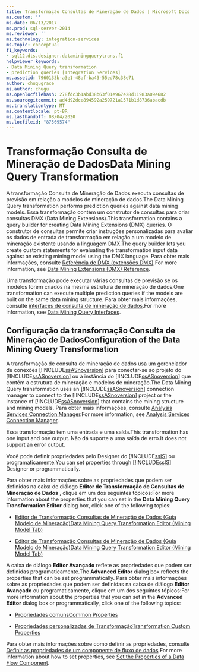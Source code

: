 ```yaml
---
title: Transformação Consultas de Mineração de Dados | Microsoft Docs
ms.custom: ''
ms.date: 06/13/2017
ms.prod: sql-server-2014
ms.reviewer: ''
ms.technology: integration-services
ms.topic: conceptual
f1_keywords:
- sql12.dts.designer.dataminingquerytrans.f1
helpviewer_keywords:
- Data Mining Query transformation
- prediction queries [Integration Services]
ms.assetid: 7960133b-a3e1-48af-ba43-55ed78c38e71
author: chugugrace
ms.author: chugu
ms.openlocfilehash: 278fdc3b1abd38b63f01e967e28d11983a09e682
ms.sourcegitcommit: ad4d92dce894592a259721a1571b1d8736abacdb
ms.translationtype: MT
ms.contentlocale: pt-BR
ms.lasthandoff: 08/04/2020
ms.locfileid: "87569574"
---
```

# <a name="data-mining-query-transformation"></a><span data-ttu-id="8ed7f-102">Transformação Consulta de Mineração de Dados</span><span class="sxs-lookup"><span data-stu-id="8ed7f-102">Data Mining Query Transformation</span></span>
  <span data-ttu-id="8ed7f-103">A transformação Consulta de Mineração de Dados executa consultas de previsão em relação a modelos de mineração de dados.</span><span class="sxs-lookup"><span data-stu-id="8ed7f-103">The Data Mining Query transformation performs prediction queries against data mining models.</span></span> <span data-ttu-id="8ed7f-104">Essa transformação contém um construtor de consultas para criar consultas DMX (Data Mining Extensions).</span><span class="sxs-lookup"><span data-stu-id="8ed7f-104">This transformation contains a query builder for creating Data Mining Extensions (DMX) queries.</span></span> <span data-ttu-id="8ed7f-105">O construtor de consultas permite criar instruções personalizadas para avaliar os dados de entrada de transformação em relação a um modelo de mineração existente usando a linguagem DMX.</span><span class="sxs-lookup"><span data-stu-id="8ed7f-105">The query builder lets you create custom statements for evaluating the transformation input data against an existing mining model using the DMX language.</span></span> <span data-ttu-id="8ed7f-106">Para obter mais informações, consulte [Referência de DMX &#40;extensões DMX&#41;](/sql/dmx/data-mining-extensions-dmx-reference).</span><span class="sxs-lookup"><span data-stu-id="8ed7f-106">For more information, see [Data Mining Extensions &#40;DMX&#41; Reference](/sql/dmx/data-mining-extensions-dmx-reference).</span></span>  
  
 <span data-ttu-id="8ed7f-107">Uma transformação pode executar várias consultas de previsão se os modelos forem criados na mesma estrutura de mineração de dados.</span><span class="sxs-lookup"><span data-stu-id="8ed7f-107">One transformation can execute multiple prediction queries if the models are built on the same data mining structure.</span></span> <span data-ttu-id="8ed7f-108">Para obter mais informações, consulte [interfaces de consulta de mineração de dados](https://docs.microsoft.com/analysis-services/data-mining/data-mining-query-tools).</span><span class="sxs-lookup"><span data-stu-id="8ed7f-108">For more information, see [Data Mining Query Interfaces](https://docs.microsoft.com/analysis-services/data-mining/data-mining-query-tools).</span></span>  
  
## <a name="configuration-of-the-data-mining-query-transformation"></a><span data-ttu-id="8ed7f-109">Configuração da transformação Consulta de Mineração de Dados</span><span class="sxs-lookup"><span data-stu-id="8ed7f-109">Configuration of the Data Mining Query Transformation</span></span>  
 <span data-ttu-id="8ed7f-110">A transformação de consulta de mineração de dados usa um gerenciador de conexões [!INCLUDE[ssASnoversion](../../../includes/ssasnoversion-md.md)] para conectar-se ao projeto do [!INCLUDE[ssASnoversion](../../../includes/ssasnoversion-md.md)] ou à instância do [!INCLUDE[ssASnoversion](../../../includes/ssasnoversion-md.md)] que contém a estrutura de mineração e modelos de mineração.</span><span class="sxs-lookup"><span data-stu-id="8ed7f-110">The Data Mining Query transformation uses an [!INCLUDE[ssASnoversion](../../../includes/ssasnoversion-md.md)] connection manager to connect to the [!INCLUDE[ssASnoversion](../../../includes/ssasnoversion-md.md)] project or the instance of [!INCLUDE[ssASnoversion](../../../includes/ssasnoversion-md.md)] that contains the mining structure and mining models.</span></span> <span data-ttu-id="8ed7f-111">Para obter mais informações, consulte [Analysis Services Connection Manager](../../connection-manager/analysis-services-connection-manager.md).</span><span class="sxs-lookup"><span data-stu-id="8ed7f-111">For more information, see [Analysis Services Connection Manager](../../connection-manager/analysis-services-connection-manager.md).</span></span>  
  
 <span data-ttu-id="8ed7f-112">Essa transformação tem uma entrada e uma saída.</span><span class="sxs-lookup"><span data-stu-id="8ed7f-112">This transformation has one input and one output.</span></span> <span data-ttu-id="8ed7f-113">Não dá suporte a uma saída de erro.</span><span class="sxs-lookup"><span data-stu-id="8ed7f-113">It does not support an error output.</span></span>  
  
 <span data-ttu-id="8ed7f-114">Você pode definir propriedades pelo Designer do [!INCLUDE[ssIS](../../../includes/ssis-md.md)] ou programaticamente.</span><span class="sxs-lookup"><span data-stu-id="8ed7f-114">You can set properties through [!INCLUDE[ssIS](../../../includes/ssis-md.md)] Designer or programmatically.</span></span>  
  
 <span data-ttu-id="8ed7f-115">Para obter mais informações sobre as propriedades que podem ser definidas na caixa de diálogo **Editor de Transformação de Consultas de Mineração de Dados** , clique em um dos seguintes tópicos:</span><span class="sxs-lookup"><span data-stu-id="8ed7f-115">For more information about the properties that you can set in the **Data Mining Query Transformation Editor** dialog box, click one of the following topics:</span></span>  
  
-   [<span data-ttu-id="8ed7f-116">Editor de Transformação Consultas de Mineração de Dados &#40;Guia Modelo de Mineração&#41;</span><span class="sxs-lookup"><span data-stu-id="8ed7f-116">Data Mining Query Transformation Editor &#40;Mining Model Tab&#41;</span></span>](../../data-mining-query-transformation-editor-mining-model-tab.md)  
  
-   [<span data-ttu-id="8ed7f-117">Editor de Transformação Consultas de Mineração de Dados &#40;Guia Modelo de Mineração&#41;</span><span class="sxs-lookup"><span data-stu-id="8ed7f-117">Data Mining Query Transformation Editor &#40;Mining Model Tab&#41;</span></span>](../../data-mining-query-transformation-editor-mining-model-tab.md)  
  
 <span data-ttu-id="8ed7f-118">A caixa de diálogo **Editor Avançado** reflete as propriedades que podem ser definidas programaticamente.</span><span class="sxs-lookup"><span data-stu-id="8ed7f-118">The **Advanced Editor** dialog box reflects the properties that can be set programmatically.</span></span> <span data-ttu-id="8ed7f-119">Para obter mais informações sobre as propriedades que podem ser definidas na caixa de diálogo **Editor Avançado** ou programaticamente, clique em um dos seguintes tópicos:</span><span class="sxs-lookup"><span data-stu-id="8ed7f-119">For more information about the properties that you can set in the **Advanced Editor** dialog box or programmatically, click one of the following topics:</span></span>  
  
-   [<span data-ttu-id="8ed7f-120">Propriedades comuns</span><span class="sxs-lookup"><span data-stu-id="8ed7f-120">Common Properties</span></span>](../../common-properties.md)  
  
-   [<span data-ttu-id="8ed7f-121">Propriedades personalizadas de Transformação</span><span class="sxs-lookup"><span data-stu-id="8ed7f-121">Transformation Custom Properties</span></span>](transformation-custom-properties.md)  
  
 <span data-ttu-id="8ed7f-122">Para obter mais informações sobre como definir as propriedades, consulte [Definir as propriedades de um componente de fluxo de dados](../set-the-properties-of-a-data-flow-component.md).</span><span class="sxs-lookup"><span data-stu-id="8ed7f-122">For more information about how to set properties, see [Set the Properties of a Data Flow Component](../set-the-properties-of-a-data-flow-component.md).</span></span>  
  
  
